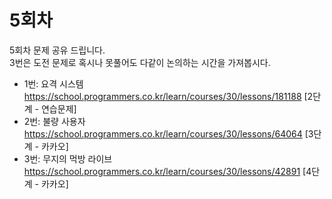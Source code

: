 # 5회차

5회차 문제 공유 드립니다.  
3번은 도전 문제로 혹시나 못풀어도 다같이 논의하는 시간을 가져봅시다.

- 1번: 요격 시스템 https://school.programmers.co.kr/learn/courses/30/lessons/181188 [2단계 - 연습문제]
- 2번: 불량 사용자 https://school.programmers.co.kr/learn/courses/30/lessons/64064 [3단계 - 카카오]
- 3번: 무지의 먹방 라이브 https://school.programmers.co.kr/learn/courses/30/lessons/42891 [4단계 - 카카오]
